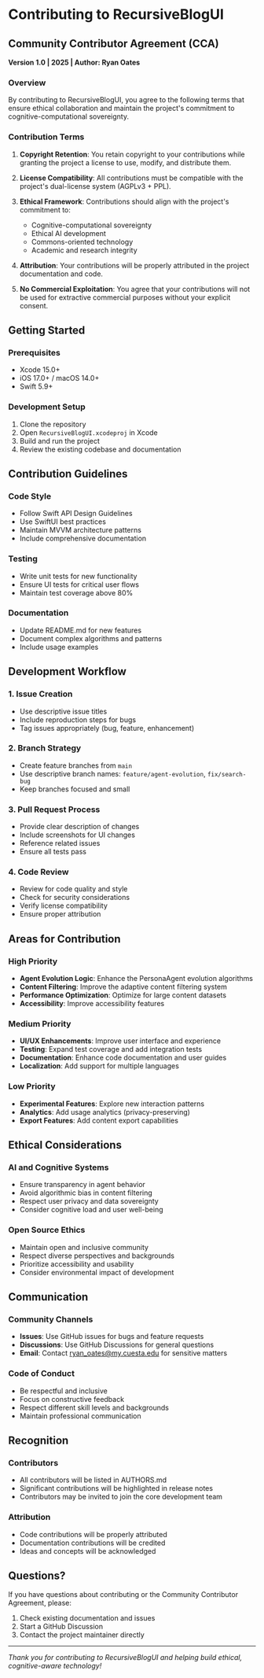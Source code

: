 # Contributing to RecursiveBlogUI

## Community Contributor Agreement (CCA)

**Version 1.0 | 2025 | Author: Ryan Oates**

### Overview

By contributing to RecursiveBlogUI, you agree to the following terms that ensure ethical collaboration and maintain the project's commitment to cognitive-computational sovereignty.

### Contribution Terms

1. **Copyright Retention**: You retain copyright to your contributions while granting the project a license to use, modify, and distribute them.

2. **License Compatibility**: All contributions must be compatible with the project's dual-license system (AGPLv3 + PPL).

3. **Ethical Framework**: Contributions should align with the project's commitment to:
   - Cognitive-computational sovereignty
   - Ethical AI development
   - Commons-oriented technology
   - Academic and research integrity

4. **Attribution**: Your contributions will be properly attributed in the project documentation and code.

5. **No Commercial Exploitation**: You agree that your contributions will not be used for extractive commercial purposes without your explicit consent.

## Getting Started

### Prerequisites
- Xcode 15.0+
- iOS 17.0+ / macOS 14.0+
- Swift 5.9+

### Development Setup
1. Clone the repository
2. Open `RecursiveBlogUI.xcodeproj` in Xcode
3. Build and run the project
4. Review the existing codebase and documentation

## Contribution Guidelines

### Code Style
- Follow Swift API Design Guidelines
- Use SwiftUI best practices
- Maintain MVVM architecture patterns
- Include comprehensive documentation

### Testing
- Write unit tests for new functionality
- Ensure UI tests for critical user flows
- Maintain test coverage above 80%

### Documentation
- Update README.md for new features
- Document complex algorithms and patterns
- Include usage examples

## Development Workflow

### 1. Issue Creation
- Use descriptive issue titles
- Include reproduction steps for bugs
- Tag issues appropriately (bug, feature, enhancement)

### 2. Branch Strategy
- Create feature branches from `main`
- Use descriptive branch names: `feature/agent-evolution`, `fix/search-bug`
- Keep branches focused and small

### 3. Pull Request Process
- Provide clear description of changes
- Include screenshots for UI changes
- Reference related issues
- Ensure all tests pass

### 4. Code Review
- Review for code quality and style
- Check for security considerations
- Verify license compatibility
- Ensure proper attribution

## Areas for Contribution

### High Priority
- **Agent Evolution Logic**: Enhance the PersonaAgent evolution algorithms
- **Content Filtering**: Improve the adaptive content filtering system
- **Performance Optimization**: Optimize for large content datasets
- **Accessibility**: Improve accessibility features

### Medium Priority
- **UI/UX Enhancements**: Improve user interface and experience
- **Testing**: Expand test coverage and add integration tests
- **Documentation**: Enhance code documentation and user guides
- **Localization**: Add support for multiple languages

### Low Priority
- **Experimental Features**: Explore new interaction patterns
- **Analytics**: Add usage analytics (privacy-preserving)
- **Export Features**: Add content export capabilities

## Ethical Considerations

### AI and Cognitive Systems
- Ensure transparency in agent behavior
- Avoid algorithmic bias in content filtering
- Respect user privacy and data sovereignty
- Consider cognitive load and user well-being

### Open Source Ethics
- Maintain open and inclusive community
- Respect diverse perspectives and backgrounds
- Prioritize accessibility and usability
- Consider environmental impact of development

## Communication

### Community Channels
- **Issues**: Use GitHub issues for bugs and feature requests
- **Discussions**: Use GitHub Discussions for general questions
- **Email**: Contact ryan_oates@my.cuesta.edu for sensitive matters

### Code of Conduct
- Be respectful and inclusive
- Focus on constructive feedback
- Respect different skill levels and backgrounds
- Maintain professional communication

## Recognition

### Contributors
- All contributors will be listed in AUTHORS.md
- Significant contributions will be highlighted in release notes
- Contributors may be invited to join the core development team

### Attribution
- Code contributions will be properly attributed
- Documentation contributions will be credited
- Ideas and concepts will be acknowledged

## Questions?

If you have questions about contributing or the Community Contributor Agreement, please:
1. Check existing documentation and issues
2. Start a GitHub Discussion
3. Contact the project maintainer directly

---

*Thank you for contributing to RecursiveBlogUI and helping build ethical, cognitive-aware technology!* 